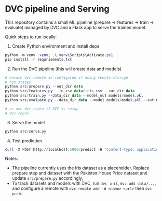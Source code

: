 # DVC pipeline and Serving

This repository contains a small ML pipeline (prepare -> features -> train -> evaluate) managed by DVC and a Flask app to serve the trained model.

Quick steps to run locally:

1. Create Python environment and install deps

```powershell
python -m venv .venv; .\.venv\Scripts\Activate.ps1
pip install -r requriements.txt
```

2. Run the DVC pipeline (this will create data and models)

```powershell
# ensure dvc remote is configured if using remote storage
# run stages
python src/prepare.py --out_dir data
python src/features.py --in_csv data/iris.csv --out_dir data
python src/train.py --data_dir data --model_out models/model.pkl
python src/evaluate.py --data_dir data --model models/model.pkl --out metrics/eval.json

# or use dvc repro if DVC is setup
# dvc repro
```

3. Serve the model

```powershell
python src/serve.py
```

4. Test prediction

```powershell
curl -X POST http://localhost:5000/predict -H "Content-Type: application/json" -d "{\"features\": [5.1, 3.5, 1.4, 0.2]}"
```

Notes:
- The pipeline currently uses the Iris dataset as a placeholder. Replace prepare step and dataset with the Pakistan House Price dataset and update `src/prepare.py` accordingly.
- To track datasets and models with DVC, run `dvc init`, `dvc add data/...`, and configure a remote with `dvc remote add -d <name> <url>` then `dvc push`.
